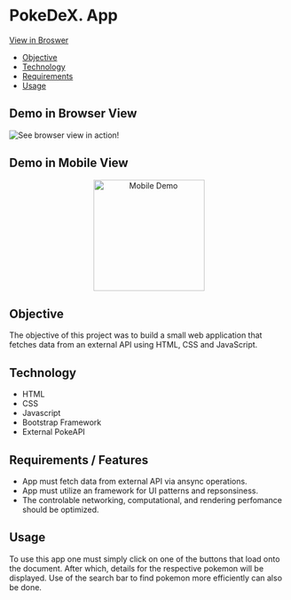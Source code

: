 # PokeDeX. App

[View in Broswer](https://marquezmoore.github.io/Pokemon_API_APP/)

- [Objective](#Objective)
- [Technology](#Tech-Stack)
- [Requirements](#Requirements)
- [Usage](#Usage)

## Demo in Browser View
![See browser view in action!](./assets/live-demo.gif)
## Demo in Mobile View
<div align="center">
<img style="" src="./assets/pokemonMobile.gif" alt="Mobile Demo" width="200">
</div>
<!-- ![See mobile view in action!](./assets/pokemonMobile.gif) -->


## Objective
The objective of this project was to build a small web application that fetches data from an external API using HTML, CSS and JavaScript.
## Technology
- HTML
- CSS
- Javascript
- Bootstrap Framework
- External PokeAPI 

## Requirements / Features
- App must fetch data from external API via ansync operations.
- App must utilize an framework for UI patterns and repsonsiness.
- The controlable networking, computational, and rendering perfomance should be optimized. 
## Usage
To use this app one must simply click on one of the buttons that load onto the document. After which, details for the respective pokemon will be displayed. 
Use of the search bar to find pokemon more efficiently can also be done.



